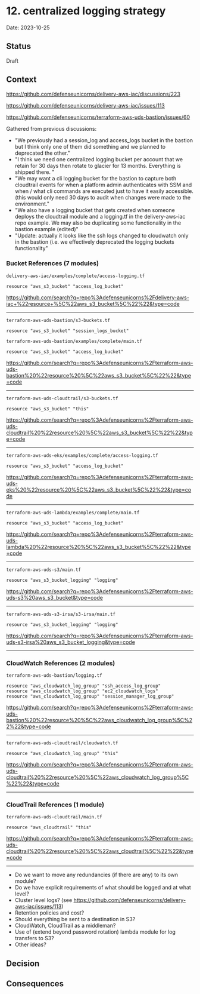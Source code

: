 # 12. centralized logging strategy

Date: 2023-10-25

## Status

Draft

## Context
https://github.com/defenseunicorns/delivery-aws-iac/discussions/223

https://github.com/defenseunicorns/delivery-aws-iac/issues/113

https://github.com/defenseunicorns/terraform-aws-uds-bastion/issues/60

Gathered from previous discussions:
- "We previously had a session_log and access_logs bucket in the bastion but I think only one of them did something and we planned to deprecated the other."
- "I think we need one centralized logging bucket per account that we retain for 30 days then rotate to glacier for 13 months. Everything is shipped there. "
- "We may want a cli logging bucket for the bastion to capture both cloudtrail events for when a platform admin authenticates with SSM and when / what cli commands are executed just to have it easily accessible. (this would only need 30 days to audit when changes were made to the environment."
- "We also have a logging bucket that gets created when someone deploys the cloudtrail module and a logging.tf in the delivery-aws-iac repo example. We may also be duplicating some functionality in the bastion example (edited)"
- "Update: actually it looks like the ssh logs changed to cloudwatch only in the bastion (i.e. we effectively deprecated the logging buckets functionality"

### Bucket References (7 modules)

`delivery-aws-iac/examples/complete/access-logging.tf`
```
resource "aws_s3_bucket" "access_log_bucket"
```
https://github.com/search?q=repo%3Adefenseunicorns%2Fdelivery-aws-iac+%22resource+%5C%22aws_s3_bucket%5C%22%22&type=code

---


`terraform-aws-uds-bastion/s3-buckets.tf`
```
resource "aws_s3_bucket" "session_logs_bucket"
```
`terraform-aws-uds-bastion/examples/complete/main.tf`
```
resource "aws_s3_bucket" "access_log_bucket"
```
https://github.com/search?q=repo%3Adefenseunicorns%2Fterraform-aws-uds-bastion%20%22resource%20%5C%22aws_s3_bucket%5C%22%22&type=code

---


`terraform-aws-uds-cloudtrail/s3-buckets.tf`
```
resource "aws_s3_bucket" "this"
```
https://github.com/search?q=repo%3Adefenseunicorns%2Fterraform-aws-uds-cloudtrail%20%22resource%20%5C%22aws_s3_bucket%5C%22%22&type=code

---


`terraform-aws-uds-eks/examples/complete/access-logging.tf`
```
resource "aws_s3_bucket" "access_log_bucket"
```
https://github.com/search?q=repo%3Adefenseunicorns%2Fterraform-aws-uds-eks%20%22resource%20%5C%22aws_s3_bucket%5C%22%22&type=code

---


`terraform-aws-uds-lambda/examples/complete/main.tf`
```
resource "aws_s3_bucket" "access_log_bucket"
```
https://github.com/search?q=repo%3Adefenseunicorns%2Fterraform-aws-uds-lambda%20%22resource%20%5C%22aws_s3_bucket%5C%22%22&type=code

---


`terraform-aws-uds-s3/main.tf`
```
resource "aws_s3_bucket_logging" "logging"
```
https://github.com/search?q=repo%3Adefenseunicorns%2Fterraform-aws-uds-s3%20aws_s3_bucket&type=code

---


`terraform-aws-uds-s3-irsa/s3-irsa/main.tf`
```
resource "aws_s3_bucket_logging" "logging"
```
https://github.com/search?q=repo%3Adefenseunicorns%2Fterraform-aws-uds-s3-irsa%20aws_s3_bucket_logging&type=code

---

### CloudWatch References (2 modules)

`terraform-aws-uds-bastion/logging.tf`
```
resource "aws_cloudwatch_log_group" "ssh_access_log_group"
resource "aws_cloudwatch_log_group" "ec2_cloudwatch_logs"
resource "aws_cloudwatch_log_group" "session_manager_log_group"
```
https://github.com/search?q=repo%3Adefenseunicorns%2Fterraform-aws-uds-bastion%20%22resource%20%5C%22aws_cloudwatch_log_group%5C%22%22&type=code

---

`terraform-aws-uds-cloudtrail/cloudwatch.tf`
```
resource "aws_cloudwatch_log_group" "this"
```
https://github.com/search?q=repo%3Adefenseunicorns%2Fterraform-aws-uds-cloudtrail%20%22resource%20%5C%22aws_cloudwatch_log_group%5C%22%22&type=code

---

### CloudTrail References (1 module)
`terraform-aws-uds-cloudtrail/main.tf`
```
resource "aws_cloudtrail" "this"
```
https://github.com/search?q=repo%3Adefenseunicorns%2Fterraform-aws-uds-cloudtrail%20%22resource%20%5C%22aws_cloudtrail%5C%22%22&type=code

---


* Do we want to move any redundancies (if there are any) to its own module?
* Do we have explicit requirements of what should be logged and at what level?
* Cluster level logs? (see https://github.com/defenseunicorns/delivery-aws-iac/issues/113)
* Retention policies and cost?
* Should everything be sent to a destination in S3?
* CloudWatch, CloudTrail as a middleman?
* Use of (extend beyond password rotation) lambda module for log transfers to S3?
* Other ideas?

## Decision

## Consequences

